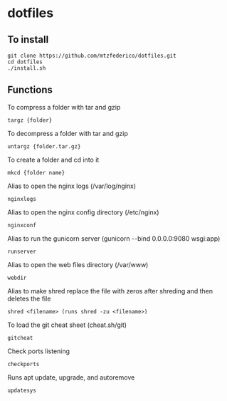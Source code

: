 # dotfiles

## To install ##
```
git clone https://github.com/mtzfederico/dotfiles.git
cd dotfiles
./install.sh
```

## Functions ##
To compress a folder with tar and gzip
```
targz {folder}
```

To decompress a folder with tar and gzip
```
untargz {folder.tar.gz}
```

To create a folder and cd into it
```
mkcd {folder name}
```

Alias to open the nginx logs (/var/log/nginx)
```
nginxlogs
```

Alias to open the nginx config directory (/etc/nginx)
```
nginxconf
```

Alias to run the gunicorn server (gunicorn --bind 0.0.0.0:9080 wsgi:app)
```
runserver
```

Alias to open the web files directory (/var/www)
```
webdir
```

Alias to make shred replace the file with zeros after shreding and then deletes the file
```
shred <filename> (runs shred -zu <filename>)
```

To load the git cheat sheet (cheat.sh/git)
```
gitcheat
```

Check ports listening
```
checkports
```

Runs apt update, upgrade, and autoremove
```
updatesys
```
